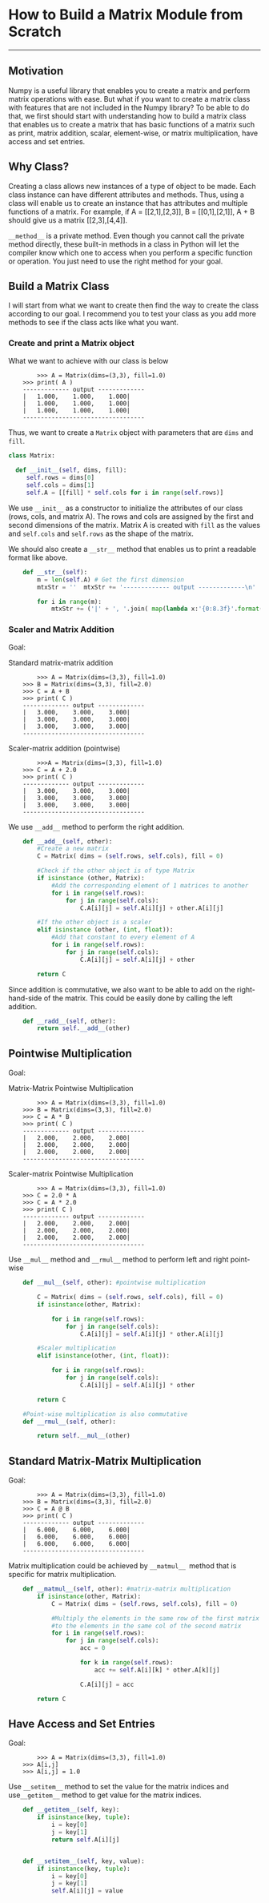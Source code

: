 # How to Build a Matrix Module from Scratch

---

## Motivation

Numpy is a useful library that enables you to create a matrix and perform matrix operations with ease. But what if you want to create a matrix class with features that are not included in the Numpy library? To be able to do that, we first should start with understanding how to build a matrix class that enables us to create a matrix that has basic functions of a matrix such as print, matrix addition, scalar, element-wise, or matrix multiplication, have access and set entries.

## Why Class?

Creating a class allows new instances of a type of object to be made. Each class instance can have different attributes and methods. Thus, using a class will enable us to create an instance that has attributes and multiple functions of a matrix. For example, if A = [[2,1],[2,3]], B = [[0,1],[2,1]], A + B should give us a matrix [[2,3],[4,4]].

`__method__` is a private method. Even though you cannot call the private method directly, these built-in methods in a class in Python will let the compiler know which one to access when you perform a specific function or operation. You just need to use the right method for your goal.

## Build a Matrix Class

I will start from what we want to create then find the way to create the class according to our goal. I recommend you to test your class as you add more methods to see if the class acts like what you want.

### Create and print a Matrix object

What we want to achieve with our class is below

```
        >>> A = Matrix(dims=(3,3), fill=1.0)
	>>> print( A )
	------------- output -------------
	|   1.000,    1.000,    1.000| 
	|   1.000,    1.000,    1.000| 
	|   1.000,    1.000,    1.000| 
	----------------------------------
```

Thus, we want to create a `Matrix` object with parameters that are `dims` and `fill`.

```python
class Matrix: 
 
  def __init__(self, dims, fill):    
     self.rows = dims[0]  
     self.cols = dims[1]   
     self.A = [[fill] * self.cols for i in range(self.rows)]
```

We use `__init__` as a constructor to initialize the attributes of our class (rows, cols, and matrix A). The rows and cols are assigned by the first and second dimensions of the matrix. Matrix A is created with `fill` as the values and `self.cols` and `self.rows` as the shape of the matrix.

We should also create a `__str__` method that enables us to print a readable format like above.

```python
    def __str__(self): 
        m = len(self.A) # Get the first dimension
        mtxStr = ''  mtxStr += '------------- output -------------\n'

        for i in range(m):
            mtxStr += ('|' + ', '.join( map(lambda x:'{0:8.3f}'.format(x), self.A[i])) + '| \n')  mtxStr += '----------------------------------'  return mtxStr
```

### Scaler and Matrix Addition

Goal:

Standard matrix-matrix addition

```
        >>> A = Matrix(dims=(3,3), fill=1.0)
	>>> B = Matrix(dims=(3,3), fill=2.0)
	>>> C = A + B
	>>> print( C )
	------------- output -------------
	|   3.000,    3.000,    3.000| 
	|   3.000,    3.000,    3.000| 
	|   3.000,    3.000,    3.000| 
	----------------------------------
```

Scaler-matrix addition (pointwise)

```
        >>>A = Matrix(dims=(3,3), fill=1.0)
	>>> C = A + 2.0
	>>> print( C )
	------------- output -------------
	|   3.000,    3.000,    3.000| 
	|   3.000,    3.000,    3.000| 
	|   3.000,    3.000,    3.000| 
	---------------------------------- 
```

We use `__add__` method to perform the right addition.

```python
    def __add__(self, other):
		#Create a new matrix
		C = Matrix( dims = (self.rows, self.cols), fill = 0)

		#Check if the other object is of type Matrix
		if isinstance (other, Matrix):
			#Add the corresponding element of 1 matrices to another
			for i in range(self.rows):
				for j in range(self.cols):
					C.A[i][j] = self.A[i][j] + other.A[i][j]

		#If the other object is a scaler
		elif isinstance (other, (int, float)):
			#Add that constant to every element of A
			for i in range(self.rows):
				for j in range(self.cols):
					C.A[i][j] = self.A[i][j] + other

		return C
```

Since addition is commutative, we also want to be able to add on the right-hand-side of the matrix. This could be easily done by calling the left addition.

```python
    def __radd__(self, other):
        return self.__add__(other)
```

## Pointwise Multiplication

Goal:

Matrix-Matrix Pointwise Multiplication

```
        >>> A = Matrix(dims=(3,3), fill=1.0)
	>>> B = Matrix(dims=(3,3), fill=2.0)
	>>> C = A * B
	>>> print( C )
	------------- output -------------
	|   2.000,    2.000,    2.000| 
	|   2.000,    2.000,    2.000| 
	|   2.000,    2.000,    2.000| 
	----------------------------------
```

Scaler-matrix Pointwise Multiplication

```
        >>> A = Matrix(dims=(3,3), fill=1.0)
	>>> C = 2.0 * A
	>>> C = A * 2.0
	>>> print( C )
	------------- output -------------
	|   2.000,    2.000,    2.000| 
	|   2.000,    2.000,    2.000| 
	|   2.000,    2.000,    2.000| 
	----------------------------------
```

Use `__mul__` method and `__rmul__` method to perform left and right point-wise

```python
	def __mul__(self, other): #pointwise multiplication

		C = Matrix( dims = (self.rows, self.cols), fill = 0)
		if isinstance(other, Matrix):

			for i in range(self.rows):
				for j in range(self.cols):
					C.A[i][j] = self.A[i][j] * other.A[i][j]

		#Scaler multiplication
		elif isinstance(other, (int, float)):

			for i in range(self.rows):
				for j in range(self.cols):
					C.A[i][j] = self.A[i][j] * other

		return C 

	#Point-wise multiplication is also commutative
	def __rmul__(self, other):

		return self.__mul__(other)
```

## Standard Matrix-Matrix Multiplication

Goal:

```
        >>> A = Matrix(dims=(3,3), fill=1.0)
	>>> B = Matrix(dims=(3,3), fill=2.0)
	>>> C = A @ B
	>>> print( C )
	------------- output -------------
	|   6.000,    6.000,    6.000| 
	|   6.000,    6.000,    6.000| 
	|   6.000,    6.000,    6.000| 
	----------------------------------
```

Matrix multiplication could be achieved by `__matmul__ `method that is specific for matrix multiplication.

```python
    def __matmul__(self, other): #matrix-matrix multiplication
		if isinstance(other, Matrix):
			C = Matrix( dims = (self.rows, self.cols), fill = 0)

			#Multiply the elements in the same row of the first matrix 
			#to the elements in the same col of the second matrix
			for i in range(self.rows):
				for j in range(self.cols):
					acc = 0

					for k in range(self.rows):
						acc += self.A[i][k] * other.A[k][j]

					C.A[i][j] = acc

		return C
```

## Have Access and Set Entries

Goal:

```
        >>> A = Matrix(dims=(3,3), fill=1.0)
	>>> A[i,j]
	>>> A[i,j] = 1.0
```

Use `__setitem__` method to set the value for the matrix indices and use`__getitem__` method to get value for the matrix indices.

```python
	def __getitem__(self, key):
		if isinstance(key, tuple):
			i = key[0]
			j = key[1]
			return self.A[i][j]


	def __setitem__(self, key, value):
		if isinstance(key, tuple):
			i = key[0]
			j = key[1]
			self.A[i][j] = value
```
